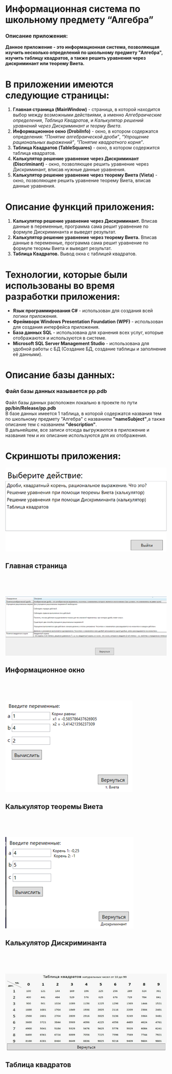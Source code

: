 # Информационная система по школьному предмету “Алгебра”
### Описание приложения:
**Данное приложение - это информационная система, позволяющая изучить несколько определений по школьному предмету "Алгебра", изучить таблицу квадратов, а также решить уравнения через дискриминант или теорему Виета.**

# В приложении имеются следующие страницы:
1. **Главная страница (MainWindow)** - страница, в которой находится выбор между возможными действиями, а именно _Алгебраические определения_, _Таблица Квадратов_, и _Калькулятор решений уравнений через Дискриминант и теорму Виета_.
2. **Информационное окно (DrobiInfo)** - окно, в котором содержатся определения: _“Понятие алгебраической дроби”_, _“Упрощение рациональных выражений”_, _"Понятие квадратного корня”_.
3. **Таблица Квадратов (TableSquares)** - окно, в котором содержится таблица квадратов.
4. **Калькулятор решение уравнение через Дискриминант (Discriminant)** - окно, позволяющее решить уравнение через Дискриминант, вписав нужные данные уравнения.
5. **Калькулятор решение уравнение через теорему Виета (Vieta)** - окно, позволяющее решить уравнение теорему Виета, вписав данные уравнения.

# Описание функций приложения:
1. **Калькулятор решение уравнение через Дискриминант.** Вписав данные в переменные, программа сама решит уравнение по формуле Дискриминанта и выведет результат.
2. **Калькулятор решение уравнение через теорему Виета.** Вписав данные в переменные, программа сама решит уравнение по формуле теормы Виета и выведет результат.
3. **Таблица Квадратов.** Вывод окна с таблицей квадратов.

# Технологии, которые были использованы во время разработки приложения:
- **Язык программирования C#** - использован для создания всей логики приложения.
- **Фреймворк Windows Presentation Foundation (WPF)** - использован для создания интерфейса приложения.
- **База данных SQL** - использована для хранения всех услуг, которые отображаются и используются в системе.
- **Microsoft SQL Server Management Studio** - использована для удобной работы с БД (Создание БД, создание таблицы и заполнение её данными).

# Описание базы данных:
### Файл базы данных называется pp.pdb <br/>
Файл базы данных расположен локально в проекте по пути **pp/bin/Release/pp.pdb** </br>
В базе данных имеется 1 таблица, в которой содержатся названия тем по школьному предмету "Алгебра" с названием **"nameSubject"**,а также описание тем с названием **"description"**. <br/>
В дальнейшем, все записи отсюда выгружаются в приложение и названия тем и их описание используются для их отображения.

# Скриншоты приложения:

![Главная страница](https://github.com/kanwood/Yp1.1/blob/main/ScreensForRepository/mainwindow.png)
## Главная страница
</br> </br> </br>

![Информационное окно](https://github.com/kanwood/Yp1.1/blob/main/ScreensForRepository/drobiinfo.png)
## Информационное окно </br>
</br> </br> </br>

![Калькулятор теоремы Виета](https://github.com/kanwood/Yp1.1/blob/main/ScreensForRepository/vieta.png)
## Калькулятор теоремы Виета </br>
</br> </br> </br>

![Калькулятор Дискриминанта](https://github.com/kanwood/Yp1.1/blob/main/ScreensForRepository/discriminant.png)
## Калькулятор Дискриминанта </br>
</br> </br> </br>

![Таблица квадратов](https://github.com/kanwood/Yp1.1/blob/main/ScreensForRepository/tablesquares.png)
## Таблица квадратов </br>
